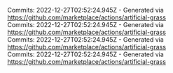 Commits: 2022-12-27T02:52:24.945Z - Generated via https://github.com/marketplace/actions/artificial-grass
<br>
Commits: 2022-12-27T02:52:24.945Z - Generated via https://github.com/marketplace/actions/artificial-grass
<br>
Commits: 2022-12-27T02:52:24.945Z - Generated via https://github.com/marketplace/actions/artificial-grass
<br>
Commits: 2022-12-27T02:52:24.945Z - Generated via https://github.com/marketplace/actions/artificial-grass
<br>
